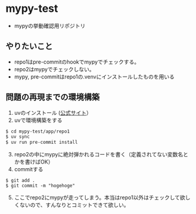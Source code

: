 # mypy-test

- mypyの挙動確認用リポジトリ

## やりたいこと

- repo1はpre-commitのhookでmypyでチェックする。
- repo2はmypyでチェックしない。
- mypy, pre-commitはrepo1の.venvにインストールしたものを用いる

## 問題の再現までの環境構築

1. uvのインストール ([公式サイト](https://docs.astral.sh/uv/#getting-started)）
2. uvで環境構築をする
  ```bash
  $ cd mypy-test/app/repo1
  $ uv sync
  $ uv run pre-commit install
  ```
3. repo2の中にmypyに絶対弾かれるコードを書く（定義されてない変数名とかを書けばOK）
4. commitする
  ```
  $ git add .
  $ git commit -m "hogehoge"
  ```
5. ここでrepo2にmypyが走ってしまう。本当はrepo1以外はチェックして欲しくないので、すんなりとコミットできて欲しい。
